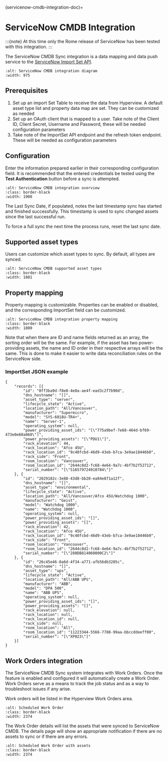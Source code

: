 (servicenow-cmdb-integration-doc)=

# ServiceNow CMDB Integration

:::{note}
At this time only the Rome release of ServiceNow has been tested with this integration.
:::

The ServiceNow CMDB Sync integration is a data mapping and data push service to the [ServiceNow Import Set API](https://docs.servicenow.com/bundle/rome-application-development/page/integrate/inbound-rest/concept/c_ImportSetAPI.html).

```{image} /product/settings/media/servicenow_cmdb_diagram.png
:alt: ServiceNow CMDB integration diagram
:width: 975
```

## Prerequisites

1. Set up an import Set Table to receive the data from Hyperview. A default asset type list and property data map are set. They can be customized as needed
2. Set up an OAuth client that is mapped to a user. Take note of the Client ID, Client Secret, Username and Password, these will be needed configuration parameters
3. Take note of the ImportSet API endpoint and the refresh token endpoint. These will be needed as configuration parameters

## Configuration

Enter the information prepared earlier in their corresponding configuration field. It is recommended that the entered credentials be tested using the **Test Authentication** button before a sync is attempted.

```{image} /product/settings/media/servicenow_overview.png
:alt: ServiceNow CMDB integration overview
:class: border-black
:width: 1908
```

The Last Sync Date, if populated, notes the last timestamp sync has started and finished successfully. This timestamp is used to sync changed assets since the last successful run.

To force a full sync the next time the process runs, reset the last sync date.

## Supported asset types

Users can customize which asset types to sync. By default, all types are synced.

```{image} /product/settings/media/servicenow_asset_types.png
:alt: ServiceNow CMDB supported asset types
:class: border-black
:width: 1801
```

## Property mapping

Property mapping is customizable. Properties can be enabled or disabled, and the corresponding ImportSet field can be customized.

```{image} /product/settings/media/servicenow_field_mapping.png
:alt: ServiceNow CMDB integration property mapping
:class: border-black
:width: 1800
```

Note that when there are ID and name fields returned as an array, the sorting order will be the same. For example, if the asset has two power-providing assets, the name and ID order in their respective arrays will be the same. This is done to make it easier to write data reconciliation rules on the ServiceNow side.

### ImportSet JSON example

```
{
    "records": [{
        "id": "0ff3ba9d-f8e8-4e0a-ae4f-ead3c2f7b90d",
        "dns_hostname": "[]",
        "asset_type": "server",
        "lifecycle_state": "Active",
        "location_path": "All/Vancouver",
        "manufacturer": "Supermicro",
        "model": "SYS-6018U-TR4+",
        "name": "Server-1",
        "operating_system": null,
        "power_providing_asset_ids": "[\"775a9bef-7e68-464d-bf69-473e0e60a860\"]",
        "power_providing_assets": "[\"PDU1\"]",
        "rack_elevation": 44,
        "rack_location": "Afco 45U",
        "rack_location_id": "9c40fcbd-46d9-43eb-b7ca-3e9ae18446b0",
        "rack_side": "Front",
        "room_location": "Vancouver",
        "room_location_id": "2644c8d2-fc68-4e64-9a7c-4bf7b2f52712",
        "serial_number": "[\"S16579724910784\"]"
    }, {
        "id": "2029182c-3e88-43d8-bb20-ea84e871a12f",
        "dns_hostname": "[]",
        "asset_type": "environmental",
        "lifecycle_state": "Active",
        "location_path": "All/Vancouver/Afco 45U/Watchdog 1000",
        "manufacturer": "Geist",
        "model": "Watchdog 1000",
        "name": "Watchdog 1000",
        "operating_system": null,
        "power_providing_asset_ids": "[]",
        "power_providing_assets": "[]",
        "rack_elevation": 42,
        "rack_location": "Afco 45U",
        "rack_location_id": "9c40fcbd-46d9-43eb-b7ca-3e9ae18446b0",
        "rack_side": "Front",
        "room_location": "Vancouver",
        "room_location_id": "2644c8d2-fc68-4e64-9a7c-4bf7b2f52712",
        "serial_number": "[\"280DB814060000C2\"]"
    }, {
        "id": "26c45e46-8a6d-4f34-a771-afb56db3205c",
        "dns_hostname": "[]",
        "asset_type": "ups",
        "lifecycle_state": "Active",
        "location_path": "All/ABB UPS",
        "manufacturer": "ABB",
        "model": "DPA 500",
        "name": "ABB UPS",
        "operating_system": null,
        "power_providing_asset_ids": "[]",
        "power_providing_assets": "[]",
        "rack_elevation": null,
        "rack_location": null,
        "rack_location_id": null,
        "rack_side": null,
        "room_location": "All",
        "room_location_id": "11223344-5566-7788-99aa-bbccddeeff00",
        "serial_number": "[\"XP023\"]"
    }]
}
```

## Work Orders integration

The ServiceNow CMDB Sync system integrates with Work Orders. Once the feature is enabled and configured it will automatically create a Work Order. Work Orders serve as a means to track the job status and as a way to troubleshoot issues if any arise.

Work orders will be listed in the Hyperview Work Orders area.

```{image} /product/settings/media/scheduled_work_order.png
:alt: Scheduled Work Order
:class: border-black
:width: 2374
```

The Work Order details will list the assets that were synced to ServiceNow CMDB. The details page will show an appropriate notification if there are no assets to sync or if there are any errors.

```{image} /product/settings/media/scheduled_work_order_with_assets.png
:alt: Scheduled Work Order with assets
:class: border-black
:width: 2374
```
